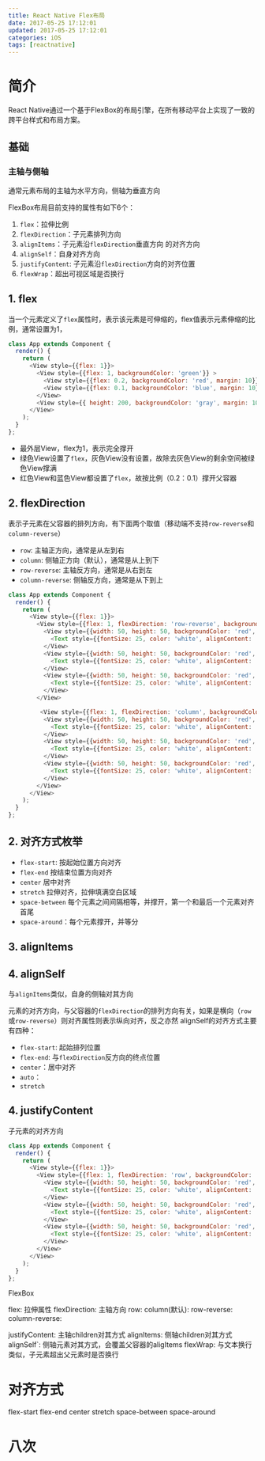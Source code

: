 ```yaml
---
title: React Native Flex布局
date: 2017-05-25 17:12:01
updated: 2017-05-25 17:12:01
categories: iOS
tags: [reactnative]
---
```



# 简介
React Native通过一个基于FlexBox的布局引擎，在所有移动平台上实现了一致的跨平台样式和布局方案。

## 基础
### 主轴与侧轴
通常元素布局的主轴为水平方向，侧轴为垂直方向

FlexBox布局目前支持的属性有如下6个：
1. `flex`：拉伸比例
2. `flexDirection`：子元素排列方向
4. `alignItems`：子元素沿`flexDirection`垂直方向 的对齐方向
3. `alignSelf`：自身对齐方向
5. `justifyContent`: 子元素沿`flexDirection`方向的对齐位置
6. `flexWrap`：超出可视区域是否换行


## 1. flex
当一个元素定义了`flex`属性时，表示该元素是可伸缩的，flex值表示元素伸缩的比例，通常设置为1，
```js
class App extends Component {
  render() {
    return (
      <View style={{flex: 1}}>
        <View style={{flex: 1, backgroundColor: 'green'}} >
          <View style={{flex: 0.2, backgroundColor: 'red', margin: 10}}>
          <View style={{flex: 0.1, backgroundColor: 'blue', margin: 10}} />
        </View>
        <View style={{ height: 200, backgroundColor: 'gray', margin: 10}} />
      </View>
    );
  }
};
```
* 最外层View，flex为1，表示完全撑开
* 绿色View设置了`flex`，灰色View没有设置，故除去灰色View的剩余空间被绿色View撑满
* 红色View和蓝色View都设置了`flex`，故按比例（0.2：0.1）撑开父容器

## 2. flexDirection
表示子元素在父容器的排列方向，有下面两个取值（移动端不支持`row-reverse`和`column-reverse`）  
* `row`: 主轴正方向，通常是从左到右
* `column`: 侧轴正方向（默认），通常是从上到下
* `row-reverse`: 主轴反方向，通常是从右到左
* `column-reverse`: 侧轴反方向，通常是从下到上

```js
class App extends Component {
  render() {
    return (
      <View style={{flex: 1}}>
        <View style={{flex: 1, flexDirection: 'row-reverse', backgroundColor: 'blue'}} >
          <View style={{width: 50, height: 50, backgroundColor: 'red', margin: 5}}>
            <Text style={{fontSize: 25, color: 'white', alignContent: 'center', textAlign: 'center'}}>1</Text>
          </View>
          <View style={{width: 50, height: 50, backgroundColor: 'red', margin: 5}}>
            <Text style={{fontSize: 25, color: 'white', alignContent: 'center', textAlign: 'center'}}>2</Text>
          </View>
          <View style={{width: 50, height: 50, backgroundColor: 'red', margin: 5}}>
            <Text style={{fontSize: 25, color: 'white', alignContent: 'center', textAlign: 'center'}}>3</Text>
          </View>         
        </View>

         <View style={{flex: 1, flexDirection: 'column', backgroundColor: 'green'}} >
          <View style={{width: 50, height: 50, backgroundColor: 'red', margin: 5}}>
            <Text style={{fontSize: 25, color: 'white', alignContent: 'center', textAlign: 'center'}}>1</Text>
          </View>
          <View style={{width: 50, height: 50, backgroundColor: 'red', margin: 5}}>
            <Text style={{fontSize: 25, color: 'white', alignContent: 'center', textAlign: 'center'}}>2</Text>
          </View>
          <View style={{width: 50, height: 50, backgroundColor: 'red', margin: 5}}>
            <Text style={{fontSize: 25, color: 'white', alignContent: 'center', textAlign: 'center'}}>3</Text>
          </View>          
        </View>
      </View>    
    );
  }
};
```

## 2. 对齐方式枚举

* `flex-start`: 按起始位置方向对齐
* `flex-end` 按结束位置方向对齐
* `center` 居中对齐
* `stretch` 拉伸对齐，拉伸填满空白区域
* `space-between` 每个元素之间间隔相等，并撑开，第一个和最后一个元素对齐首尾
* `space-around`：每个元素撑开，并等分

## 3. alignItems


## 4. alignSelf
与`alignItems`类似，自身的侧轴对其方向

元素的对齐方向，与父容器的`flexDirection`的排列方向有关，如果是横向（`row`或`row-reverse`）则对齐属性则表示纵向对齐，反之亦然
alignSelf的对齐方式主要有四种：

* `flex-start`: 起始排列位置
* `flex-end`: 与`flexDirection`反方向的终点位置
* `center`：居中对齐
* `auto`：
* `stretch`

## 4. justifyContent
子元素的对齐方向
```js
class App extends Component {
  render() {
    return (
      <View style={{flex: 1}}>
        <View style={{flex: 1, flexDirection: 'row', backgroundColor: 'blue', justifyContent: 'flex-end'}} >
          <View style={{width: 50, height: 50, backgroundColor: 'red', margin: 5}}>
            <Text style={{fontSize: 25, color: 'white', alignContent: 'center', textAlign: 'center'}}>1</Text>
          </View>
          <View style={{width: 50, height: 50, backgroundColor: 'red', margin: 5}}>
            <Text style={{fontSize: 25, color: 'white', alignContent: 'center', textAlign: 'center'}}>2</Text>
          </View>
          <View style={{width: 50, height: 50, backgroundColor: 'red', margin: 5}}>
            <Text style={{fontSize: 25, color: 'white', alignContent: 'center', textAlign: 'center'}}>3</Text>
          </View>         
        </View>
      </View>    
    );
  }
};
```









FlexBox

flex: 拉伸属性
flexDirection: 主轴方向
	row:
	column(默认):
	row-reverse:
	column-reverse:

justifyContent: 主轴children对其方式
alignItems: 侧轴children对其方式
alignSelf`: 侧轴元素对其方式，会覆盖父容器的aligItems
flexWrap: 与文本换行类似，子元素超出父元素时是否换行



# 对齐方式
flex-start
flex-end
center
stretch
space-between
space-around











# 八次
